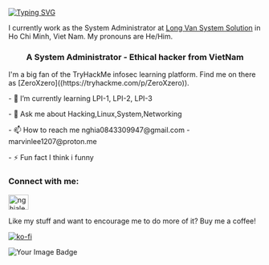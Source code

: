 [![Typing SVG](https://readme-typing-svg.herokuapp.com?font=courier+new&color=0BF700&lines=Hello!+My+name+is+Nghia!;A.K.A+ZeroXzero)](https://git.io/typing-svg)


I currently work as the System Administrator at [Long Van System Solution](https://longvan.net/) in Ho Chi Minh, Viet Nam. My pronouns are He/Him.

<h3 align="center">A System Administrator - Ethical hacker from VietNam</h3>
I'm a big fan of the TryHackMe infosec learning platform. Find me on there as [ZeroXzero]((https://tryhackme.com/p/ZeroXzero)).
<p>- 🌱 I’m currently learning LPI-1, LPI-2, LPI-3</p>
<p>- 💬 Ask me about Hacking,Linux,System,Networking</p>
<p>- 📫 How to reach me nghia0843309947@gmail.com - marvinlee1207@proton.me</p>
<p>- ⚡ Fun fact I think i funny</p>

<h3 align="left">Connect with me:</h3>
<p align="left">
<p><a href="https://linkedin.com/in/nghiale1207" target="blank"><img align="center" src="https://raw.githubusercontent.com/rahuldkjain/github-profile-readme-generator/master/src/images/icons/Social/linked-in-alt.svg" alt="nghiale1207" height="30" width="40" /></a></p>



<p>Like my stuff and want to encourage me to do more of it? Buy me a coffee!</p> 

[![ko-fi](https://ko-fi.com/img/githubbutton_sm.svg)](https://ko-fi.com/I2I416ASDK)

<img src="https://tryhackme-badges.s3.amazonaws.com/ZeroXzero.png" alt="Your Image Badge" />


